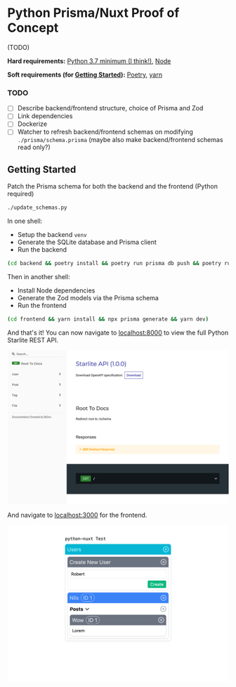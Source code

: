 # Python Prisma/Nuxt Proof of Concept

(TODO)

**Hard requirements:**
[Python 3.7 minimum (I think!)][python],
[Node][node]

**Soft requirements (for [Getting Started](#getting-started)):**
[Poetry][poetry],
[yarn][yarn]

[python]: #
[node]: #
[poetry]: #
[yarn]: #

### TODO

- [ ] Describe backend/frontend structure, choice of Prisma and Zod
- [ ] Link dependencies
- [ ] Dockerize
- [ ] Watcher to refresh backend/frontend schemas on modifying `./prisma/schema.prisma`
  (maybe also make backend/frontend schemas read only?)

## Getting Started

Patch the Prisma schema for both the backend and the frontend (Python required)
```bash
./update_schemas.py
```

In one shell:
- Setup the backend `venv`
- Generate the SQLite database and Prisma client
- Run the backend
```bash
(cd backend && poetry install && poetry run prisma db push && poetry run uvicorn backend.app:app --reload)
```

Then in another shell:
- Install Node dependencies
- Generate the Zod models via the Prisma schema
- Run the frontend
```bash
(cd frontend && yarn install && npx prisma generate && yarn dev)
```

And that's it! You can now navigate to [localhost:8000][backend] to view the full Python Starlite REST API.

[![Viewing the Starlite REST API](./doc/img/web-schema.png)][backend]

And navigate to [localhost:3000][frontend] for the frontend.

[![Viewing the frontend](./doc/img/frontend.png)][frontend]

[backend]: http://localhost:8000
[frontend]: http://localhost:3000
